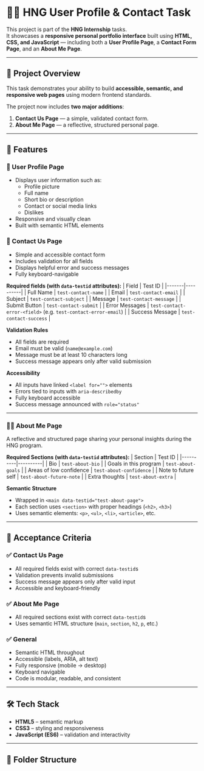 # 🧑‍💻 HNG User Profile & Contact Task

This project is part of the **HNG Internship** tasks.  
It showcases a **responsive personal portfolio interface** built using **HTML, CSS, and JavaScript** — including both a **User Profile Page**, a **Contact Form Page**, and an **About Me Page**.

---

## 🚀 Project Overview

This task demonstrates your ability to build **accessible, semantic, and responsive web pages** using modern frontend standards.

The project now includes **two major additions**:

1. **Contact Us Page** — a simple, validated contact form.  
2. **About Me Page** — a reflective, structured personal page.

---

## 🧠 Features

### 🪪 User Profile Page
- Displays user information such as:
  - Profile picture  
  - Full name  
  - Short bio or description  
  - Contact or social media links  
  - Dislikes
- Responsive and visually clean  
- Built with semantic HTML elements

### 💬 Contact Us Page
- Simple and accessible contact form  
- Includes validation for all fields  
- Displays helpful error and success messages  
- Fully keyboard-navigable  

**Required fields (with `data-testid` attributes):**
| Field | Test ID |
|-------|----------|
| Full Name | `test-contact-name` |
| Email | `test-contact-email` |
| Subject | `test-contact-subject` |
| Message | `test-contact-message` |
| Submit Button | `test-contact-submit` |
| Error Messages | `test-contact-error-<field>` (e.g. `test-contact-error-email`) |
| Success Message | `test-contact-success` |

**Validation Rules**
- All fields are required  
- Email must be valid (`name@example.com`)  
- Message must be at least 10 characters long  
- Success message appears only after valid submission  

**Accessibility**
- All inputs have linked `<label for="">` elements  
- Errors tied to inputs with `aria-describedby`  
- Fully keyboard accessible  
- Success message announced with `role="status"`

---

### 🙋‍♀️ About Me Page
A reflective and structured page sharing your personal insights during the HNG program.

**Required Sections (with `data-testid` attributes):**
| Section | Test ID |
|----------|----------|
| Bio | `test-about-bio` |
| Goals in this program | `test-about-goals` |
| Areas of low confidence | `test-about-confidence` |
| Note to future self | `test-about-future-note` |
| Extra thoughts | `test-about-extra` |

**Semantic Structure**
- Wrapped in `<main data-testid="test-about-page">`  
- Each section uses `<section>` with proper headings (`<h2>`, `<h3>`)  
- Uses semantic elements: `<p>`, `<ul>`, `<li>`, `<article>`, etc.

---

## 🎯 Acceptance Criteria

### ✅ Contact Us Page
- All required fields exist with correct `data-testid`s  
- Validation prevents invalid submissions  
- Success message appears only after valid input  
- Accessible and keyboard-friendly  

### ✅ About Me Page
- All required sections exist with correct `data-testid`s  
- Uses semantic HTML structure (`main`, `section`, `h2`, `p`, etc.)  

### ✅ General
- Semantic HTML throughout  
- Accessible (labels, ARIA, alt text)  
- Fully responsive (mobile → desktop)  
- Keyboard navigable  
- Code is modular, readable, and consistent  

---

## 🛠️ Tech Stack

- **HTML5** – semantic markup  
- **CSS3** – styling and responsiveness  
- **JavaScript (ES6)** – validation and interactivity  

---

## 🧩 Folder Structure

